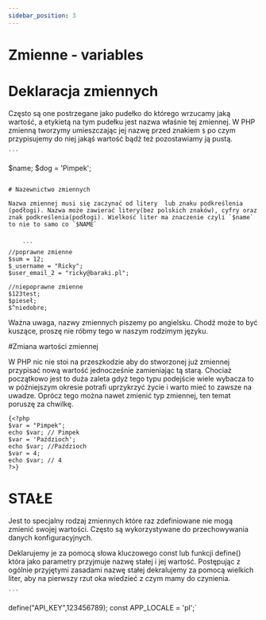```yaml
---
sidebar_position: 3
---
```


# Zmienne - variables



# Deklaracja zmiennych

Często są one postrzegane jako pudełko do którego wrzucamy jaką wartość, a etykietą na tym pudełku jest nazwa właśnie tej zmiennej. W PHP zmienną tworzymy umieszczając jej nazwę przed znakiem `$` po czym przypisujemy do niej jakąś wartość bądź też pozostawiamy ją pustą.


	```
$name;
$dog = 'Pimpek';
```

# Nazewnictwo zmiennych

Nazwa zmiennej musi się zaczynać od litery  lub znaku podkreślenia (podłogi). Nazwa może zawierać litery(bez polskich znaków), cyfry oraz znak podkreślenia(podłogi). Wielkość liter ma znaczenie czyli `$name` to nie to samo co `$NAME`


	```
//poprawne zmienne
$sum = 12;
$_username = "Ricky";
$user_email_2 = "ricky@baraki.pl";

//niepoprawne zmienne
$123test;
$pieseł;
$^niedobre;
```

Ważna uwaga, nazwy zmiennych piszemy po angielsku. Chodź może to być kuszące, proszę nie róbmy tego w naszym rodzimym języku.

#Zmiana wartości zmiennej

W PHP nic nie stoi na przeszkodzie aby do stworzonej już zmiennej przypisać nową wartość jednocześnie zamieniając tą starą. Chociaż początkowo jest to duża zaleta gdyż tego typu podejście wiele wybacza to w późniejszym okresie potrafi uprzykrzyć życie i warto mieć to zawsze na uwadze. Oprócz tego można nawet zmienić typ zmiennej, ten temat poruszę za chwilkę.


```
{<?php
$var = "Pimpek";
echo $var; // Pimpek
$var = 'Paździoch';
echo $var; //Paździoch
$var = 4;
echo $var; // 4
?>}
```


# STAŁE

Jest to specjalny rodzaj zmiennych które raz zdefiniowane nie mogą zmienić swojej wartości. Często są wykorzystywane do przechowywania danych konfiguracyjnych.

Deklarujemy je za pomocą słowa kluczowego const lub funkcji define() która jako parametry przyjmuje nazwę stałej i jej wartość. Postępując z ogólnie przyjętymi zasadami nazwę stałej dekralujemy za pomocą wielkich liter, aby na pierwszy rzut oka wiedzieć z czym mamy do czynienia.


	```
define("API_KEY",123456789);
const APP_LOCALE = 'pl';`
```
